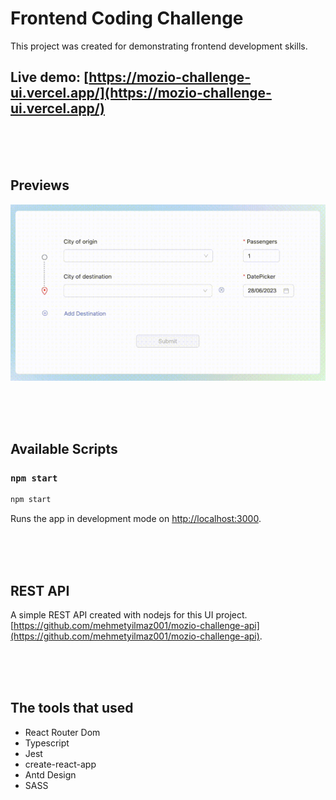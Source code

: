 # Frontend Coding Challenge

This project was created for demonstrating frontend development skills. 


## Live demo: [https://mozio-challenge-ui.vercel.app/](https://mozio-challenge-ui.vercel.app/)

\
&nbsp;
\
&nbsp;


## Previews
![Preview](https://raw.githubusercontent.com/mehmetyilmaz001/mozio-challenge-ui/main/public/desktop.gif?raw=true)




\
&nbsp;
\
&nbsp;
## Available Scripts
### `npm start`

```sh
npm start
```

Runs the app in development mode on [http://localhost:3000](http://localhost:3000).



\
&nbsp;
\
&nbsp;

## REST API

A simple REST API created with nodejs for this UI project. [https://github.com/mehmetyilmaz001/mozio-challenge-api](https://github.com/mehmetyilmaz001/mozio-challenge-api).


\
&nbsp;
\
&nbsp;

## The tools that used

- React Router Dom
- Typescript
- Jest
- create-react-app
- Antd Design
- SASS

\
&nbsp;
\
&nbsp;

  
